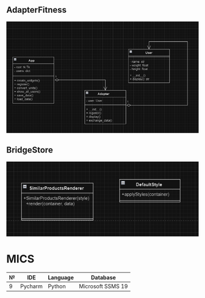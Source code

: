## AdapterFitness
![AdapterFitness](https://github.com/SofiaBondarchyk/MIKS/blob/LABA3/LABA3/1/Sport.png)

## BridgeStore
![BridgeStore](https://github.com/SofiaBondarchyk/MIKS/blob/LABA3/LABA3/2/shop.png)

# MICS
| № |   IDE  | Language |      Database     |
|---|--------|----------|-------------------|
| 9 | Pycharm |  Python | Microsoft SSMS 19 |
